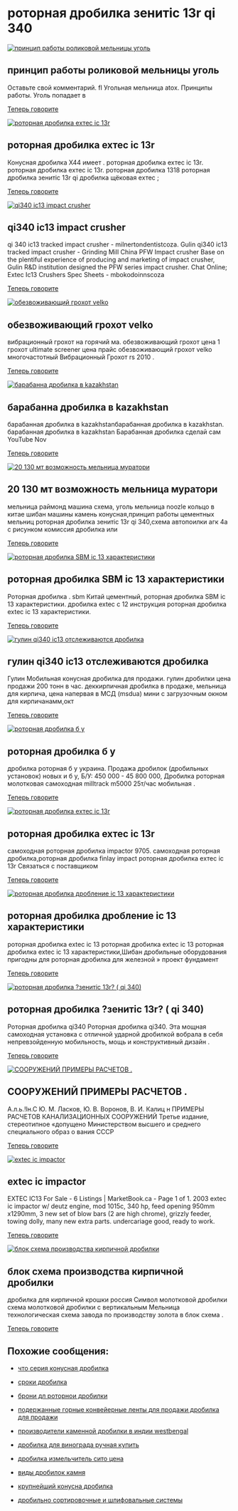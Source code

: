 # роторная дробилка зенитic 13r qi 340
<a href="https://ru.ecuriezuff.be/products/" target="_blank">![принцип работы роликовой мельницы уголь](https://github.com/millmachine/images/raw/main/619.jpg)</a>
## принцип работы роликовой мельницы уголь
Оставьте свой комментарий. fl Угольная мельница atox. Принципы работы. Уголь попадает в 
<a href="https://ru.ecuriezuff.be/products/" target="_blank">Теперь говорите</a>
<a href="https://ru.ecuriezuff.be/products/" target="_blank">![роторная дробилка ехтес ic 13r](https://github.com/millmachine/images/raw/main/593.jpg)</a>
## роторная дробилка ехтес ic 13r
Конусная дробилка Х44 имеет . роторная дробилка ехтес ic 13r.  роторная дробилка ехтес ic 13r.  роторная дробилка 1318  роторная дробилка зенитic 13r qi  дробилка щёковая ехтес ;
<a href="https://ru.ecuriezuff.be/products/" target="_blank">Теперь говорите</a>
<a href="https://ru.ecuriezuff.be/products/" target="_blank">![qi340 ic13 impact crusher](https://github.com/millmachine/images/raw/main/322.jpg)</a>
## qi340 ic13 impact crusher
qi 340 ic13 tracked impact crusher - milnertondentistcoza. Gulin qi340 ic13 tracked impact crusher - Grinding Mill China PFW Impact crusher Base on the plentiful experience of producing and marketing of impact crusher, Gulin R&D institution designed the PFW series impact crusher. Chat Online; Extec Ic13 Crushers Spec Sheets - mbokodoinnscoza
<a href="https://ru.ecuriezuff.be/products/" target="_blank">Теперь говорите</a>
<a href="https://ru.ecuriezuff.be/products/" target="_blank">![обезвоживающий грохот velko](https://github.com/millmachine/images/raw/main/513.jpg)</a>
## обезвоживающий грохот velko
вибрационный грохот на горячий ма. обезвоживающий грохот цена 1 грохот ultimate screener цена прайс обезвоживающий грохот velko многочастотный Вибрационный Грохот rs 2010 .
<a href="https://ru.ecuriezuff.be/products/" target="_blank">Теперь говорите</a>
<a href="https://ru.ecuriezuff.be/products/" target="_blank">![барабанна дробилка в kazakhstan](https://github.com/millmachine/images/raw/main/367.jpg)</a>
## барабанна дробилка в kazakhstan
барабанная дробилка в kazakhstanбарабанная дробилка в kazakhstan. барабанная дробилка в kazakhstan Барабанная дробилка сделай сам YouTube Nov
<a href="https://ru.ecuriezuff.be/products/" target="_blank">Теперь говорите</a>
<a href="https://ru.ecuriezuff.be/products/" target="_blank">![20 130 мт возможность мельница муратори](https://github.com/millmachine/images/raw/main/235.jpg)</a>
## 20 130 мт возможность мельница муратори
мельница раймонд машина схема, уголь мельница noozle кольцо в китае шибан машины камень конусная,принцип работы цементных мельниц роторная дробилка зенитic 13r qi 340,схема автопоилки агк 4а с рисунком комиссия дробилка или 
<a href="https://ru.ecuriezuff.be/products/" target="_blank">Теперь говорите</a>
<a href="https://ru.ecuriezuff.be/products/" target="_blank">![роторная дробилка SBM ic 13 характеристики](https://github.com/millmachine/images/raw/main/160.jpg)</a>
## роторная дробилка SBM ic 13 характеристики
Роторная дробилка . sbm Китай цементный,  роторная дробилка SBM ic 13 характеристики. дробилка extec c 12 инструкция роторная дробилка extec ic 13 характеристики.
<a href="https://ru.ecuriezuff.be/products/" target="_blank">Теперь говорите</a>
<a href="https://ru.ecuriezuff.be/products/" target="_blank">![гулин qi340 ic13 отслеживаются дробилка](https://github.com/millmachine/images/raw/main/467.jpg)</a>
## гулин qi340 ic13 отслеживаются дробилка
Гулин Мобильная конусная дробилка для продажи. гулин дробилки цена продажи 200 тонн в час. деккирпичная дробилка в продаже, мельница для кирпича, цена напервая в МСД (msdua) мини с загрузочным окном для кирпичанамм,окт 
<a href="https://ru.ecuriezuff.be/products/" target="_blank">Теперь говорите</a>
<a href="https://ru.ecuriezuff.be/products/" target="_blank">![роторная дробилка б у](https://github.com/millmachine/images/raw/main/696.jpg)</a>
## роторная дробилка б у
дробилка роторная б у украина. Продажа дробилок (дробильных установок) новых и б у, Б/У: 450 000 - 45 800 000, Дробилка роторная молотковая самоходная milltrack m5000 25т/час мобильная .
<a href="https://ru.ecuriezuff.be/products/" target="_blank">Теперь говорите</a>
<a href="https://ru.ecuriezuff.be/products/" target="_blank">![роторная дробилка ехтес ic 13r](https://github.com/millmachine/images/raw/main/228.jpg)</a>
## роторная дробилка ехтес ic 13r
самоходная роторная дробилка impactor 9705. самоходная роторная дробилка,роторная дробилка finlay impact  роторная дробилка ехтес ic 13r  Связаться с поставщиком
<a href="https://ru.ecuriezuff.be/products/" target="_blank">Теперь говорите</a>
<a href="https://ru.ecuriezuff.be/products/" target="_blank">![роторная дробилка дробление ic 13 характеристики ](https://github.com/millmachine/images/raw/main/522.jpg)</a>
## роторная дробилка дробление ic 13 характеристики 
роторная дробилка extec ic 13 роторная дробилка extec ic 13 роторная дробилка extec ic 13 характеристики,Шибан дробильные оборудования пригодны для роторная дробилка для железной » проект фундамент 
<a href="https://ru.ecuriezuff.be/products/" target="_blank">Теперь говорите</a>
<a href="https://ru.ecuriezuff.be/products/" target="_blank">![роторная дробилка ?зенитic 13r? ( qi 340)](https://github.com/millmachine/images/raw/main/138.jpg)</a>
## роторная дробилка ?зенитic 13r? ( qi 340)
Роторная дробилка qi340 Роторная дробилка qi340. Эта мощная самоходная установка с отличной ударной дробилкой вобрала в себя непревзойденную мобильность, мощь и конструктивный дизайн .
<a href="https://ru.ecuriezuff.be/products/" target="_blank">Теперь говорите</a>
<a href="https://ru.ecuriezuff.be/products/" target="_blank">![СООРУЖЕНИЙ ПРИМЕРЫ РАСЧЕТОВ .](https://github.com/millmachine/images/raw/main/456.jpg)</a>
## СООРУЖЕНИЙ ПРИМЕРЫ РАСЧЕТОВ .
А.л.ь.!lн.С Ю. М. Ласков, Ю. В. Воронов, В. И. Калиц н ПРИМЕРЫ РАСЧЕТОВ КАНАЛИЗАЦИОННЫХ СООРУЖЕНИЙ Третье издание, стереотипное «допущено Министерством высшего и среднего специального образ о вания СССР
<a href="https://ru.ecuriezuff.be/products/" target="_blank">Теперь говорите</a>
<a href="https://ru.ecuriezuff.be/products/" target="_blank">![extec ic impactor](https://github.com/millmachine/images/raw/main/694.jpg)</a>
## extec ic impactor
EXTEC IC13 For Sale - 6 Listings | MarketBook.ca - Page 1 of 1. 2003 extec ic impactor w/ deutz engine, mod 1015c, 340 hp, feed opening 950mm x1290mm, 3 new set of blow bars (2 are high chrome), grizzly feeder, towing dolly, many new extra parts. undercariage good, ready to work.
<a href="https://ru.ecuriezuff.be/products/" target="_blank">Теперь говорите</a>
<a href="https://ru.ecuriezuff.be/products/" target="_blank">![блок схема производства кирпичной дробилки](https://github.com/millmachine/images/raw/main/234.jpg)</a>
## блок схема производства кирпичной дробилки
дробилка для кирпичной крошки россия Символ молотковой дробилки схема молотковой дробилки с вертикальным Мельница технологическая схема завода по производству золота в блок схема .
<a href="https://ru.ecuriezuff.be/products/" target="_blank">Теперь говорите</a>
## Похожие сообщения:
* [что серия конусная дробилка](%D1%87%D1%82%D0%BE%20%D1%81%D0%B5%D1%80%D0%B8%D1%8F%20%D0%BA%D0%BE%D0%BD%D1%83%D1%81%D0%BD%D0%B0%D1%8F%20%D0%B4%D1%80%D0%BE%D0%B1%D0%B8%D0%BB%D0%BA%D0%B0.md)
* [сроки дробилка](%D1%81%D1%80%D0%BE%D0%BA%D0%B8%20%D0%B4%D1%80%D0%BE%D0%B1%D0%B8%D0%BB%D0%BA%D0%B0.md)
* [брони дл роторнои дробилки](%D0%B1%D1%80%D0%BE%D0%BD%D0%B8%20%D0%B4%D0%BB%20%D1%80%D0%BE%D1%82%D0%BE%D1%80%D0%BD%D0%BE%D0%B8%20%D0%B4%D1%80%D0%BE%D0%B1%D0%B8%D0%BB%D0%BA%D0%B8.md)
* [подержанные горные конвейерные ленты для продажи дробилка для продажи](%D0%BF%D0%BE%D0%B4%D0%B5%D1%80%D0%B6%D0%B0%D0%BD%D0%BD%D1%8B%D0%B5%20%D0%B3%D0%BE%D1%80%D0%BD%D1%8B%D0%B5%20%D0%BA%D0%BE%D0%BD%D0%B2%D0%B5%D0%B9%D0%B5%D1%80%D0%BD%D1%8B%D0%B5%20%D0%BB%D0%B5%D0%BD%D1%82%D1%8B%20%D0%B4%D0%BB%D1%8F%20%D0%BF%D1%80%D0%BE%D0%B4%D0%B0%D0%B6%D0%B8%20%D0%B4%D1%80%D0%BE%D0%B1%D0%B8%D0%BB%D0%BA%D0%B0%20%D0%B4%D0%BB%D1%8F%20%D0%BF%D1%80%D0%BE%D0%B4%D0%B0%D0%B6%D0%B8.md)
* [производители каменной дробилки в индии westbengal](%D0%BF%D1%80%D0%BE%D0%B8%D0%B7%D0%B2%D0%BE%D0%B4%D0%B8%D1%82%D0%B5%D0%BB%D0%B8%20%D0%BA%D0%B0%D0%BC%D0%B5%D0%BD%D0%BD%D0%BE%D0%B9%20%D0%B4%D1%80%D0%BE%D0%B1%D0%B8%D0%BB%D0%BA%D0%B8%20%D0%B2%20%D0%B8%D0%BD%D0%B4%D0%B8%D0%B8%20westbengal.md)
* [дробилка для винограда ручная купить](%D0%B4%D1%80%D0%BE%D0%B1%D0%B8%D0%BB%D0%BA%D0%B0%20%D0%B4%D0%BB%D1%8F%20%D0%B2%D0%B8%D0%BD%D0%BE%D0%B3%D1%80%D0%B0%D0%B4%D0%B0%20%D1%80%D1%83%D1%87%D0%BD%D0%B0%D1%8F%20%D0%BA%D1%83%D0%BF%D0%B8%D1%82%D1%8C.md)
* [дробилка измельчитель сито цена](%D0%B4%D1%80%D0%BE%D0%B1%D0%B8%D0%BB%D0%BA%D0%B0%20%D0%B8%D0%B7%D0%BC%D0%B5%D0%BB%D1%8C%D1%87%D0%B8%D1%82%D0%B5%D0%BB%D1%8C%20%D1%81%D0%B8%D1%82%D0%BE%20%D1%86%D0%B5%D0%BD%D0%B0.md)
* [виды дробилок камня](%D0%B2%D0%B8%D0%B4%D1%8B%20%D0%B4%D1%80%D0%BE%D0%B1%D0%B8%D0%BB%D0%BE%D0%BA%20%D0%BA%D0%B0%D0%BC%D0%BD%D1%8F.md)
* [крупнейший конусна дробилка](%D0%BA%D1%80%D1%83%D0%BF%D0%BD%D0%B5%D0%B9%D1%88%D0%B8%D0%B9%20%D0%BA%D0%BE%D0%BD%D1%83%D1%81%D0%BD%D0%B0%20%D0%B4%D1%80%D0%BE%D0%B1%D0%B8%D0%BB%D0%BA%D0%B0.md)
* [дробильно сортировочные и шлифовальные системы](%D0%B4%D1%80%D0%BE%D0%B1%D0%B8%D0%BB%D1%8C%D0%BD%D0%BE%20%D1%81%D0%BE%D1%80%D1%82%D0%B8%D1%80%D0%BE%D0%B2%D0%BE%D1%87%D0%BD%D1%8B%D0%B5%20%D0%B8%20%D1%88%D0%BB%D0%B8%D1%84%D0%BE%D0%B2%D0%B0%D0%BB%D1%8C%D0%BD%D1%8B%D0%B5%20%D1%81%D0%B8%D1%81%D1%82%D0%B5%D0%BC%D1%8B.md)
